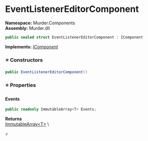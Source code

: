 # EventListenerEditorComponent

**Namespace:** Murder.Components \
**Assembly:** Murder.dll

```csharp
public sealed struct EventListenerEditorComponent : IComponent
```

**Implements:** _[IComponent](../../Bang/Components/IComponent.html)_

### ⭐ Constructors
```csharp
public EventListenerEditorComponent()
```

### ⭐ Properties
#### Events
```csharp
public readonly ImmutableArray<T> Events;
```

**Returns** \
[ImmutableArray\<T\>](https://learn.microsoft.com/en-us/dotnet/api/System.Collections.Immutable.ImmutableArray-1?view=net-7.0) \


⚡